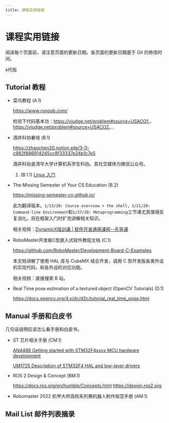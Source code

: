 ```yaml
---
title: 课程实用链接
---
```

# 课程实用链接

阅读每个页面前，请注意页面的更新日期。各页面的更新日期基于 Git 的修改时间。

`A`代指

## Tutorial 教程

<!--几句话说明应该怎么看教程。只要找到了诀窍-->

* 菜鸟教程 (A.1)

  <https://www.runoob.com/>

  检验下代码基本功：<https://vjudge.net/problem#source=USACO1.>、<https://vjudge.net/problem#source=USACO2.>...

* 酒井科协暑培 (B.1)

  <https://zhaochen20.notion.site/3-0-c982f886914245cc8f33337e24b1c7e5>

  酒井科协是清华大学计算机系学生科协。其社交媒体为微信公众号。

  1. (B.1.1) [Linux 入门](https://docs.net9.org/basic/linux/)

* The Missing Semester of Your CS Education (B.2)

  <https://missing-semester-cn.github.io/>

  此为翻译版本。`1/13/20: Course overview + the shell`，`1/21/20: Command-line Environment`和`1/27/20: Metaprogramming`三节课尤其值得反复消化。将在框架入门时扩充讲解相关知识。

  相关视频：[DynamicX培训课 | 软件开发通用课程--先导课](https://b23.tv/BV1oQ4y1i7zA)

* RoboMaster开发板C型嵌入式软件教程文档 (C.1)
  
  <https://github.com/RoboMaster/Development-Board-C-Examples>

  本文档讲解了使用 HAL 库与 CubeMX 结合开发，调用 C 型开发版各类外设的实现代码，和各外设的对应功能。

  相关视频：直接搜索 B 站。

* Real Time pose estimation of a textured object (OpenCV Tutorials) (D.1)

  <https://docs.opencv.org/4.x/dc/d2c/tutorial_real_time_pose.html>

## Manual 手册和白皮书

几句话说明应该怎么看手册和白皮书。

* ST 芯片相关手册 (CM.1)

  [AN4488 Getting started with STM32F4xxxx MCU hardware development](https://www.st.com/resource/zh/application_note/an4488-getting-started-with-stm32f4xxxx-mcu-hardware-development-stmicroelectronics.pdf)

  [UM1725 Description of STM32F4 HAL and low-layer drivers](https://www.st.com/resource/en/user_manual/um1725-description-of-stm32f4-hal-and-lowlayer-drivers-stmicroelectronics.pdf)

* ROS 2 Design & Concept (BM.1)

  <https://docs.ros.org/en/humble/Concepts.html> <https://design.ros2.org>

* Robomaster 2022 机甲大师高校系列赛机器人制作规范手册 (AM.1)

## Mail List 邮件列表摘录